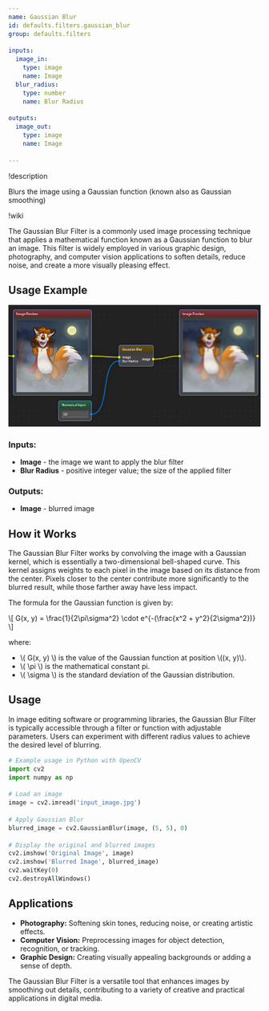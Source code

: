 ```yaml
---
name: Gaussian Blur
id: defaults.filters.gaussian_blur
group: defaults.filters

inputs:
  image_in:
    type: image
    name: Image
  blur_radius:
    type: number
    name: Blur Radius

outputs:
  image_out:
    type: image
    name: Image

---
```


!description

Blurs the image using a Gaussian function (known also as Gaussian smoothing)

!wiki

The Gaussian Blur Filter is a commonly used image processing technique that applies a mathematical function known as a Gaussian function to blur an image. This filter is widely employed in various graphic design, photography, and computer vision applications to soften details, reduce noise, and create a more visually pleasing effect.

## Usage Example

![Usage Example](wiki/gaussian_blur.png)

### Inputs:

* **Image** - the image we want to apply the blur filter
* **Blur Radius** - positive integer value; the size of the applied filter

### Outputs:

* **Image** - blurred image

## How it Works

The Gaussian Blur Filter works by convolving the image with a Gaussian kernel, which is essentially a two-dimensional bell-shaped curve. This kernel assigns weights to each pixel in the image based on its distance from the center. Pixels closer to the center contribute more significantly to the blurred result, while those farther away have less impact.

The formula for the Gaussian function is given by:

\\[ G(x, y) = \frac{1}{2\pi\sigma^2} \cdot e^{-(\frac{x^2 + y^2}{2\sigma^2})} \\]

where:
- \\( G(x, y) \\) is the value of the Gaussian function at position \\((x, y)\\).
- \\( \pi \\) is the mathematical constant pi.
- \\( \sigma \\) is the standard deviation of the Gaussian distribution.

## Usage

In image editing software or programming libraries, the Gaussian Blur Filter is typically accessible through a filter or function with adjustable parameters. Users can experiment with different radius values to achieve the desired level of blurring.

```python
# Example usage in Python with OpenCV
import cv2
import numpy as np

# Load an image
image = cv2.imread('input_image.jpg')

# Apply Gaussian Blur
blurred_image = cv2.GaussianBlur(image, (5, 5), 0)

# Display the original and blurred images
cv2.imshow('Original Image', image)
cv2.imshow('Blurred Image', blurred_image)
cv2.waitKey(0)
cv2.destroyAllWindows()
```

## Applications

* **Photography:** Softening skin tones, reducing noise, or creating artistic effects.
* **Computer Vision:** Preprocessing images for object detection, recognition, or tracking.
* **Graphic Design:** Creating visually appealing backgrounds or adding a sense of depth.

The Gaussian Blur Filter is a versatile tool that enhances images by smoothing out details, contributing to a variety of creative and practical applications in digital media.
